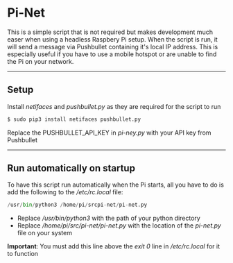 # Pi-Net

This is a simple script that is not required but makes development much easer when using a headless Raspbery Pi setup. When the script is run, it will send a message via Pushbullet containing it's local IP address. This is especially useful if you have to use a mobile hotspot or are unable to find the Pi on your network.

---

## Setup

Install *netifaces* and *pushbullet.py* as they are required for the script to run

```bash
$ sudo pip3 install netifaces pushbullet.py
```

Replace the PUSHBULLET_API_KEY in *pi-ney.py* with your API key from Pushbullet

---

## Run automatically on startup

To have this script run automatically when the Pi starts, all you have to do is add the following to the */etc/rc.local* file:

```python
/usr/bin/python3 /home/pi/srcpi-net/pi-net.py
```

* Replace */usr/bin/python3* with the path of your python directory
* Replace */home/pi/src/pi-net/pi-net.py* with the location of the *pi-net.py* file on your system

**Important**: You must add this line above the *exit 0* line in */etc/rc.local* for it to function